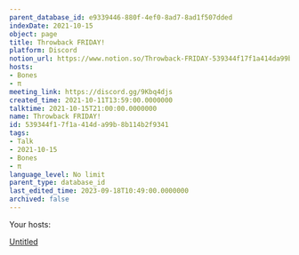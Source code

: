 ```yaml
---
parent_database_id: e9339446-880f-4ef0-8ad7-8ad1f507dded
indexDate: 2021-10-15
object: page
title: Throwback FRIDAY!
platform: Discord
notion_url: https://www.notion.so/Throwback-FRIDAY-539344f17f1a414da99b8b114b2f9341
hosts:
- Bones
- π
meeting_link: https://discord.gg/9Kbq4djs
created_time: 2021-10-11T13:59:00.0000000
talktime: 2021-10-15T21:00:00.0000000
name: Throwback FRIDAY!
id: 539344f1-7f1a-414d-a99b-8b114b2f9341
tags:
- Talk
- 2021-10-15
- Bones
- π
language_level: No limit
parent_type: database_id
last_edited_time: 2023-09-18T10:49:00.0000000
archived: false
---
```




Your hosts:

[Untitled](https://www.notion.so/482e61b02b9c4456b2b4fe86bb7544c6)   






